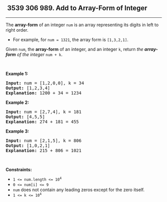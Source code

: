 <h2> 3539 306
989. Add to Array-Form of Integer</h2><hr><div><p>The <strong>array-form</strong> of an integer <code>num</code> is an array representing its digits in left to right order.</p>

<ul>
	<li>For example, for <code>num = 1321</code>, the array form is <code>[1,3,2,1]</code>.</li>
</ul>

<p>Given <code>num</code>, the <strong>array-form</strong> of an integer, and an integer <code>k</code>, return <em>the <strong>array-form</strong> of the integer</em> <code>num + k</code>.</p>

<p>&nbsp;</p>
<p><strong class="example">Example 1:</strong></p>

<pre><strong>Input:</strong> num = [1,2,0,0], k = 34
<strong>Output:</strong> [1,2,3,4]
<strong>Explanation:</strong> 1200 + 34 = 1234
</pre>

<p><strong class="example">Example 2:</strong></p>

<pre><strong>Input:</strong> num = [2,7,4], k = 181
<strong>Output:</strong> [4,5,5]
<strong>Explanation:</strong> 274 + 181 = 455
</pre>

<p><strong class="example">Example 3:</strong></p>

<pre><strong>Input:</strong> num = [2,1,5], k = 806
<strong>Output:</strong> [1,0,2,1]
<strong>Explanation:</strong> 215 + 806 = 1021
</pre>

<p>&nbsp;</p>
<p><strong>Constraints:</strong></p>

<ul>
	<li><code>1 &lt;= num.length &lt;= 10<sup>4</sup></code></li>
	<li><code>0 &lt;= num[i] &lt;= 9</code></li>
	<li><code>num</code> does not contain any leading zeros except for the zero itself.</li>
	<li><code>1 &lt;= k &lt;= 10<sup>4</sup></code></li>
</ul>
</div>